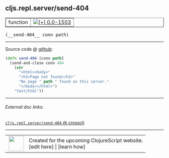 ## cljs.repl.server/send-404



 <table border="1">
<tr>
<td>function</td>
<td><a href="https://github.com/cljsinfo/cljs-api-docs/tree/0.0-1503"><img valign="middle" alt="[+] 0.0-1503" title="Added in 0.0-1503" src="https://img.shields.io/badge/+-0.0--1503-lightgrey.svg"></a> </td>
</tr>
</table>


 <samp>
(__send-404__ conn path)<br>
</samp>

---







Source code @ [github](https://github.com/clojure/clojurescript/blob/r2725/src/clj/cljs/repl/server.clj#L132-L139):

```clj
(defn send-404 [conn path]
  (send-and-close conn 404
    (str
      "<html><body>"
      "<h2>Page not found</h2>"
      "No page " path " found on this server."
      "</body></html>")
    "text/html"))
```

<!--
Repo - tag - source tree - lines:

 <pre>
clojurescript @ r2725
└── src
    └── clj
        └── cljs
            └── repl
                └── <ins>[server.clj:132-139](https://github.com/clojure/clojurescript/blob/r2725/src/clj/cljs/repl/server.clj#L132-L139)</ins>
</pre>

-->

---



###### External doc links:

[`cljs.repl.server/send-404` @ crossclj](http://crossclj.info/fun/cljs.repl.server/send-404.html)<br>

---

 <table>
<tr><td>
<img valign="middle" align="right" width="48px" src="http://i.imgur.com/Hi20huC.png">
</td><td>
Created for the upcoming ClojureScript website.<br>
[edit here] | [learn how]
</td></tr></table>

[edit here]:https://github.com/cljsinfo/cljs-api-docs/blob/master/cljsdoc/cljs.repl.server/send-404.cljsdoc
[learn how]:https://github.com/cljsinfo/cljs-api-docs/wiki/cljsdoc-files

<!--

This information was too distracting to show to readers, but I'll leave it
commented here since it is helpful to:

- pretty-print the data used to generate this document
- and show how to retrieve that data



The API data for this symbol:

```clj
{:ns "cljs.repl.server",
 :name "send-404",
 :type "function",
 :signature ["[conn path]"],
 :source {:code "(defn send-404 [conn path]\n  (send-and-close conn 404\n    (str\n      \"<html><body>\"\n      \"<h2>Page not found</h2>\"\n      \"No page \" path \" found on this server.\"\n      \"</body></html>\")\n    \"text/html\"))",
          :title "Source code",
          :repo "clojurescript",
          :tag "r2725",
          :filename "src/clj/cljs/repl/server.clj",
          :lines [132 139]},
 :full-name "cljs.repl.server/send-404",
 :full-name-encode "cljs.repl.server/send-404",
 :history [["+" "0.0-1503"]]}

```

Retrieve the API data for this symbol:

```clj
;; from Clojure REPL
(require '[clojure.edn :as edn])
(-> (slurp "https://raw.githubusercontent.com/cljsinfo/cljs-api-docs/catalog/cljs-api.edn")
    (edn/read-string)
    (get-in [:symbols "cljs.repl.server/send-404"]))
```

-->
